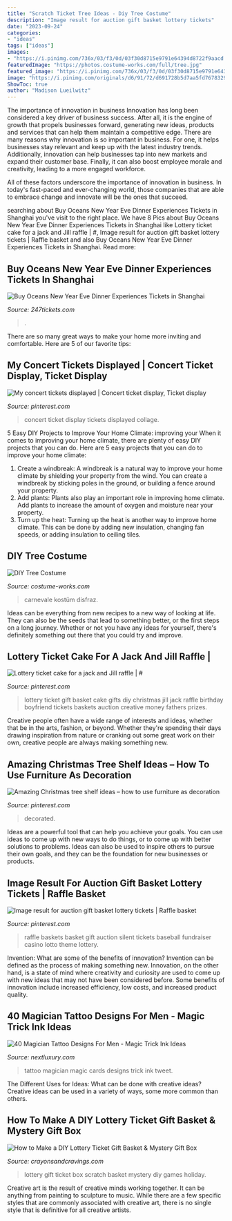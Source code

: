```yaml
---
title: "Scratch Ticket Tree Ideas - Diy Tree Costume"
description: "Image result for auction gift basket lottery tickets"
date: "2023-09-24"
categories:
- "ideas"
tags: ["ideas"]
images:
- "https://i.pinimg.com/736x/03/f3/0d/03f30d8715e9791e64394d8722f9aacd.jpg?b=t"
featuredImage: "https://photos.costume-works.com/full/tree.jpg"
featured_image: "https://i.pinimg.com/736x/03/f3/0d/03f30d8715e9791e64394d8722f9aacd.jpg?b=t"
image: "https://i.pinimg.com/originals/d6/91/72/d691728b5d7aa5fd76783293128ac45d.jpg"
ShowToc: true
author: "Madison Lueilwitz"
---
```



The importance of innovation in business
Innovation has long been considered a key driver of business success. After all, it is the engine of growth that propels businesses forward, generating new ideas, products and services that can help them maintain a competitive edge.
There are many reasons why innovation is so important in business. For one, it helps businesses stay relevant and keep up with the latest industry trends. Additionally, innovation can help businesses tap into new markets and expand their customer base. Finally, it can also boost employee morale and creativity, leading to a more engaged workforce.

All of these factors underscore the importance of innovation in business. In today's fast-paced and ever-changing world, those companies that are able to embrace change and innovate will be the ones that succeed.

	

		
searching about Buy Oceans New Year Eve Dinner Experiences Tickets in Shanghai you've visit to the right place. We have 8 Pics about Buy Oceans New Year Eve Dinner Experiences Tickets in Shanghai like Lottery ticket cake for a jack and Jill raffle | #, Image result for auction gift basket lottery tickets | Raffle basket and also Buy Oceans New Year Eve Dinner Experiences Tickets in Shanghai. Read more:
		
    
## Buy Oceans New Year Eve Dinner Experiences Tickets In Shanghai

<img loading=lazy src="https://static.247tickets.com/o_1dsrd0r968d42uqr6t1obe1tufd.png?imageView2/1/w/600/h/860/format/jpg" onerror="this.onerror=null;this.src='https://tse2.mm.bing.net/th?id=OIP.ZPNyOrg9aT2Lz2yZCceqGAHaKn&amp;pid=15.1';" alt="Buy Oceans New Year Eve Dinner Experiences Tickets in Shanghai">

_Source: 247tickets.com_

>. 

	

There are so many great ways to make your home more inviting and comfortable. Here are 5 of our favorite tips:

    
## My Concert Tickets Displayed | Concert Ticket Display, Ticket Display

<img loading=lazy src="https://i.pinimg.com/originals/d6/91/72/d691728b5d7aa5fd76783293128ac45d.jpg" onerror="this.onerror=null;this.src='https://tse2.mm.bing.net/th?id=OIP.Ei4zXAFF-f1bX4PAtb-zrQHaJ4&amp;pid=15.1';" alt="My concert tickets displayed | Concert ticket display, Ticket display">

_Source: pinterest.com_

>concert ticket display tickets displayed collage. 

	

5 Easy DIY Projects to Improve Your Home Climate: improving your
When it comes to improving your home climate, there are plenty of easy DIY projects that you can do. Here are 5 easy projects that you can do to improve your home climate: 
1. Create a windbreak: A windbreak is a natural way to improve your home climate by shielding your property from the wind. You can create a windbreak by sticking poles in the ground, or building a fence around your property. 
2. Add plants: Plants also play an important role in improving home climate. Add plants to increase the amount of oxygen and moisture near your property. 
3. Turn up the heat: Turning up the heat is another way to improve home climate. This can be done by adding new insulation, changing fan speeds, or adding insulation to ceiling tiles. 

    
## DIY Tree Costume

<img loading=lazy src="https://photos.costume-works.com/full/tree.jpg" onerror="this.onerror=null;this.src='https://tse4.mm.bing.net/th?id=OIP.MWimOGfRcsFzS0mgblekmAHaNO&amp;pid=15.1';" alt="DIY Tree Costume">

_Source: costume-works.com_

>carnevale kostüm disfraz. 

	

Ideas can be everything from new recipes to a new way of looking at life. They can also be the seeds that lead to something better, or the first steps on a long journey. Whether or not you have any ideas for yourself, there's definitely something out there that you could try and improve.

    
## Lottery Ticket Cake For A Jack And Jill Raffle | #

<img loading=lazy src="https://i.pinimg.com/736x/03/f3/0d/03f30d8715e9791e64394d8722f9aacd.jpg?b=t" onerror="this.onerror=null;this.src='https://tse2.mm.bing.net/th?id=OIP.pTV3B2Z95tIX_RsggngvFwHaNK&amp;pid=15.1';" alt="Lottery ticket cake for a jack and Jill raffle | #">

_Source: pinterest.com_

>lottery ticket gift basket cake gifts diy christmas jill jack raffle birthday boyfriend tickets baskets auction creative money fathers prizes. 

	

Creative people often have a wide range of interests and ideas, whether that be in the arts, fashion, or beyond. Whether they're spending their days drawing inspiration from nature or cranking out some great work on their own, creative people are always making something new.

    
## Amazing Christmas Tree Shelf Ideas – How To Use Furniture As Decoration

<img loading=lazy src="https://i.pinimg.com/736x/a9/19/43/a9194357488d123fe2ec4f72081584e9.jpg" onerror="this.onerror=null;this.src='https://tse4.mm.bing.net/th?id=OIP.FMBBdCXreRBkRDIIk6OaiAHaMV&amp;pid=15.1';" alt="Amazing Christmas tree shelf ideas – how to use furniture as decoration">

_Source: pinterest.com_

>decorated. 

	

Ideas are a powerful tool that can help you achieve your goals. You can use ideas to come up with new ways to do things, or to come up with better solutions to problems. Ideas can also be used to inspire others to pursue their own goals, and they can be the foundation for new businesses or products.

    
## Image Result For Auction Gift Basket Lottery Tickets | Raffle Basket

<img loading=lazy src="https://i.pinimg.com/736x/3a/7e/e6/3a7ee66787dd933f390f19d4816fff08--fundraiser-baskets-raffle-baskets.jpg" onerror="this.onerror=null;this.src='https://tse1.mm.bing.net/th?id=OIP.Z_LSYBFwuHmFNMlVPSM5cgHaJ3&amp;pid=15.1';" alt="Image result for auction gift basket lottery tickets | Raffle basket">

_Source: pinterest.com_

>raffle baskets basket gift auction silent tickets baseball fundraiser casino lotto theme lottery. 

	

Invention: What are some of the benefits of innovation?
Invention can be defined as the process of making something new. Innovation, on the other hand, is a state of mind where creativity and curiosity are used to come up with new ideas that may not have been considered before. Some benefits of innovation include increased efficiency, low costs, and increased product quality.

    
## 40 Magician Tattoo Designs For Men - Magic Trick Ink Ideas

<img loading=lazy src="http://nextluxury.com/wp-content/uploads/inner-forearm-playing-cards-magician-guys-tattoo-ideas.jpg" onerror="this.onerror=null;this.src='https://tse1.mm.bing.net/th?id=OIP.NdbiuMOjqMoRXAO7CFCHewHaHa&amp;pid=15.1';" alt="40 Magician Tattoo Designs For Men - Magic Trick Ink Ideas">

_Source: nextluxury.com_

>tattoo magician magic cards designs trick ink tweet. 

	

The Different Uses for Ideas: What can be done with creative ideas?
Creative ideas can be used in a variety of ways, some more common than others.

    
## How To Make A DIY Lottery Ticket Gift Basket &amp; Mystery Gift Box

<img loading=lazy src="https://crayonsandcravings.com/wp-content/uploads/2015/11/015864311054346a596678d45473ebd4ed12fcb225-338x500.jpg" onerror="this.onerror=null;this.src='https://tse2.mm.bing.net/th?id=OIP.39xzfAv-Hs0uyr8aoNsv0gAAAA&amp;pid=15.1';" alt="How to Make a DIY Lottery Ticket Gift Basket &amp; Mystery Gift Box">

_Source: crayonsandcravings.com_

>lottery gift ticket box scratch basket mystery diy games holiday. 

	

Creative art is the result of creative minds working together. It can be anything from painting to sculpture to music. While there are a few specific styles that are commonly associated with creative art, there is no single style that is definitive for all creative artists.


